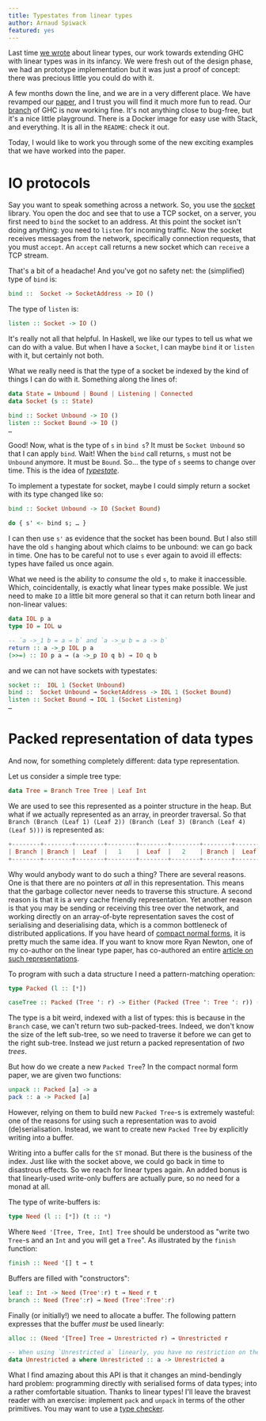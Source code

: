 ```yaml
---
title: Typestates from linear types
author: Arnaud Spiwack
featured: yes
---
```


Last time [we wrote][blog-post-one] about linear types, our work
towards extending GHC with linear types was in its infancy. We were
fresh out of the design phase, we had an prototype implementation but
it was just a proof of concept: there was precious little you could do
with it.

A few months down the line, and we are in a very different place. We
have revamped our [paper][paper], and I trust you will find it much
more fun to read. Our [branch][prototype] of GHC is now working
fine. It's not anything close to bug-free, but it's a nice little
playground. There is a Docker image for easy use with Stack, and
everything. It is all in the `README`: check it out.

Today, I would like to work you through some of the new exciting
examples that we have worked into the paper.
<!--more-->

# IO protocols #

Say you want to speak something across a network. So, you use
the [socket][socket-library] library. You open the doc and see that to
use a TCP socket, on a server, you first need to `bind` the socket to an
address. At this point the socket isn't doing anything: you need to
`listen` for incoming traffic. Now the socket receives messages from
the network, specifically connection requests, that you must
`accept`. An `accept` call returns a new socket which can `receive` a
TCP stream.

That's a bit of a headache! And you've got no safety net: the
(simplified) type of `bind` is:
```haskell
bind ::  Socket -> SocketAddress -> IO ()
```
The type of `listen` is:
```haskell
listen :: Socket -> IO ()
```

It's really not all that helpful. In Haskell, we like our types to
tell us what we can do with a value. But when I have a `Socket`, I can
maybe `bind` it or `listen` with it, but certainly not both.

What we really need is that the type of a socket be indexed by the
kind of things I can do with it. Something along the lines of:
```haskell
data State = Unbound | Bound | Listening | Connected
data Socket (s :: State)

bind :: Socket Unbound -> IO ()
listen :: Socket Bound -> IO ()
…
```

Good! Now, what is the type of `s` in `bind s`? It must be `Socket
Unbound` so that I can apply `bind`. Wait! When the `bind` call
returns, `s` must not be `Unbound` anymore. It must be `Bound`. So…
the type of `s` seems to change over time. This is the idea
of [_typestate_][typestate-wikipedia].

To implement a typestate for socket, maybe I could simply return a
socket with its type changed like so:
```haskell
bind :: Socket Unbound -> IO (Socket Bound)

do { s' <- bind s; … }
```
I can then use `s'` as evidence that the socket has been
bound. But I also still have the old `s` hanging about which claims to
be unbound: we can go back in time. One has to be careful not to use
`s` ever again to avoid ill effects: types have failed us once again.

What we need is the ability to _consume_ the old `s`, to make it
inaccessible. Which, coincidentally, is exactly what linear types make
possible. We just need to make `IO` a little bit more general so that
it can return both linear and non-linear values:
```haskell
data IOL p a
type IO = IOL ω

-- `a ->_1 b = a ⊸ b` and `a ->_ω b = a -> b`
return :: a ->_p IOL p a
(>>=) :: IO p a ⊸ (a ->_p IO q b) ⊸ IO q b
```
and we can not have sockets with typestates:
```haskell
socket ::  IOL 1 (Socket Unbound)
bind ::  Socket Unbound ⊸ SocketAddress -> IOL 1 (Socket Bound)
listen :: Socket Bound ⊸ IOL 1 (Socket Listening)
…
```

# Packed representation of data types #

And now, for something completely different: data type representation.

Let us consider a simple tree type:
```haskell
data Tree = Branch Tree Tree | Leaf Int
```
We are used to see this represented as a pointer structure in the
heap. But what if we actually represented as an array, in preorder traversal. So that
`Branch (Branch (Leaf 1) (Leaf 2)) (Branch (Leaf 3) (Branch (Leaf 4)
(Leaf 5)))` is represented as:
```haskell
+--------+--------+--------+--------+--------+--------+--------+--------+--------+--------+--------+--------+--------+--------+
| Branch | Branch |  Leaf  |   1    |  Leaf  |   2    | Branch |  Leaf  |   3    | Branch |  Leaf  |   4    |  Leaf  |   5    |
+--------+--------+--------+--------+--------+--------+--------+--------+--------+--------+--------+--------+--------+--------+
```
Why would anybody want to do such a thing? There are several
reasons. One is that there are no pointers _at all_ in this
representation. This means that the garbage collector never needs to
traverse this structure. A second reason is that it is a very cache
friendly representation. Yet another reason is that you may be sending
or receiving this tree over the network, and working directly on an
array-of-byte representation saves the cost of serialising and
deserialising data, which is a common bottleneck of distributed
applications. If you have heard of [compact normal forms][cnf], it is
pretty much the same idea. If you want to know more Ryan Newton, one
of my co-author on the linear type paper, has co-authored an
entire [article on such representations][gibbon].

To program with such a data structure I need a pattern-matching
operation:
```haskell
type Packed (l :: [*])

caseTree :: Packed (Tree ': r) -> Either (Packed (Tree ': Tree ': r)) (Int, Packed r)
```
The type is a bit weird, indexed with a list of types: this is because
in the `Branch` case, we can't return two sub-packed-trees. Indeed, we
don't know the size of the left sub-tree, so we need to traverse it
before we can get to the right sub-tree. Instead we just return a
packed representation of _two trees_.

But how do we create a new `Packed Tree`? In the compact normal form
paper, we are given two functions:
```haskell
unpack :: Packed [a] -> a
pack :: a -> Packed [a]
```
However, relying on them to build new `Packed Tree`-s is extremely
wasteful: one of the reasons for using such a representation was to avoid
(de)serialisation. Instead, we want to create new `Packed Tree` by
explicitly writing into a buffer.

Writing into a buffer calls for the `ST` monad. But there is the
business of the index. Just like with the socket above, we could go back in time to
disastrous effects. So we reach for linear types again. An added bonus
is that linearly-used write-only buffers are actually pure, so no need
for a monad at all.

The type of write-buffers is:
```haskell
type Need (l :: [*]) (t :: *)
```
Where `Need '[Tree, Tree, Int] Tree` should be understood as "write two
`Tree`-s and an `Int` and you will get a `Tree`". As illustrated
by the `finish` function:
```haskell
finish :: Need '[] t ⊸ t
```
Buffers are filled with "constructors":
```haskell
leaf :: Int -> Need (Tree':r) t ⊸ Need r t
branch :: Need (Tree':r) ⊸ Need (Tree':Tree':r)
```
Finally (or initially!) we need to allocate a buffer. The following
pattern expresses that the buffer _must_ be used linearly:
```haskell
alloc :: (Need '[Tree] Tree ⊸ Unrestricted r) ⊸ Unrestricted r

-- When using `Unrestricted a` linearly, you have no restriction on the inner `a`!
data Unrestricted a where Unrestricted :: a -> Unrestricted a
```

What I find amazing about this API is that it changes an mind-bendingly
hard problem: programming directly with serialised forms of data
types; into a rather comfortable situation. Thanks to linear types!
I'll leave the bravest reader with an exercise: implement `pack` and
`unpack` in terms of the other primitives. You may want to use
a [type checker][prototype].

[paper]: https://github.com/tweag/linear-types/releases/download/v2.0/hlt.pdf
[prototype]: https://github.com/tweag/ghc/tree/linear-types
[blog-post-one]: http://www.tweag.io/posts/2017-03-13-linear-types.html
[socket-library]: https://www.stackage.org/package/socket
[typestate-wikipedia]: https://en.wikipedia.org/wiki/Typestate_analysis
[gibbon]: http://dx.doi.org/10.4230/LIPIcs.ECOOP.2017.26
[cnf]: https://doi.org/10.1145/2858949.2784735
